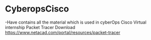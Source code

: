 # CyberopsCisco
-Have contains all the material which is used in cyberOps Cisco Virtual internship
Packet Tracer Download https://www.netacad.com/portal/resources/packet-tracer
